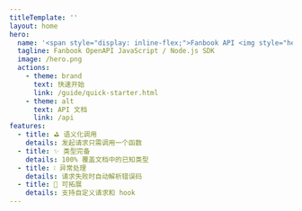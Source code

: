 ```yaml
---
titleTemplate: ''
layout: home
hero:
  name: '<span style="display: inline-flex;">Fanbook API <img style="height: 64px; " src="/icon/javascript.svg" alt="JS" /> SDK</span>'
  tagline: Fanbook OpenAPI JavaScript / Node.js SDK
  image: /hero.png
  actions:
    - theme: brand
      text: 快速开始
      link: /guide/quick-starter.html
    - theme: alt
      text: API 文档
      link: /api
features:
  - title: ⛳ 语义化调用
    details: 发起请求只需调用一个函数
  - title: ✨ 类型完备
    details: 100% 覆盖文档中的已知类型
  - title: ❕ 异常处理
    details: 请求失败时自动解析错误码
  - title: 🔗 可拓展
    details: 支持自定义请求和 hook
---
```

